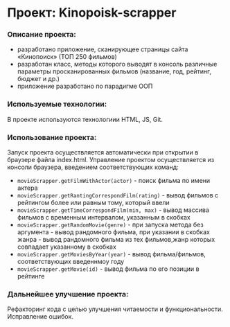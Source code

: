 # Проект: Kinopoisk-scrapper

### Описание проекта:

- разработано приложение, сканирующее страницы сайта «Кинопоиск» (ТОП 250 фильмов)
- разработан класс, методы которого выводят в консоль различные параметры просканированных фильмов (название, год, рейтинг, бюджет и др.)
- приложение разработано по парадигме ООП

### Используемые технологии:

В проекте используются технологиии HTML, JS, Git.

### Использование проекта:

Запуск проекта осуществляется автоматически при открытии в браузере файла index.html. Управление проектом осуществляется из консоли браузера, введением соответствующих команд:
- ``` movieScrapper.getFilmWithActor(actor) ``` - поиск фильма по имени актера
- ``` movieScrapper.getRantingCorrespondFilm(rating) ``` - вывод фильмов с рейтингом более или равным тому, который ввели
- ``` movieScrapper.getTimeCorrespondFilm(min, max) ``` - вывод массива фильмов с временным интервалом, указанным в скобках
- ``` movieScrapper.getRandomMovie(genre) ``` - при запуска метода без аргумента - вывод рандомного фильма, при указании в скобках жанра - вывод рандомного фильма из тех фильмов,жанр которых совпадает указанному в скобках
- ``` movieScrapper.getMoviesByYear(year) ``` - вывод фильма/фильмов, соответствующих введеннмоу году
-  ``` movieScrapper.getMovie(id) ``` - вывод фильма по его позиции в рейтинге

### Дальнейшее улучшение проекта:

Рефакторинг кода с целью улучшения читаемости и функциональности. Исправление ошибок.
